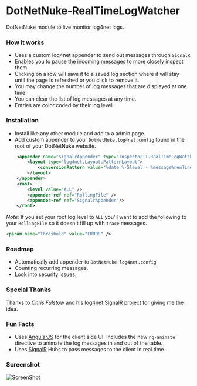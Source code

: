 DotNetNuke-RealTimeLogWatcher
=============================

DotNetNuke module to live monitor log4net logs.

### How it works

- Uses a custom log4net appender to send out messages through <code>SignalR</code>
- Enables you to pause the incoming messages to more closely inspect them.
- Clicking on a row will save it to a saved log section where it will stay until the page is refreshed or you click to remove it.
- You may change the number of log messages that are displayed at one time.
- You can clear the list of log messages at any time.
- Entries are color coded by their log level.

### Installation
- Install like any other module and add to a admin page.
- Add custom appender to your <code>DotNetNuke.log4net.config</code> found in the root of your DotNetNuke website.


```xml
	<appender name="SignalrAppender" type="InspectorIT.RealTimeLogWatcher.Components.SignalrAppender, InspectorIT.RealTimeLogWatcher">
		<layout type="log4net.Layout.PatternLayout">
			<conversionPattern value="%date %-5level - %message%newline" />
		</layout>
	</appender>
	<root>
		<level value="ALL" />
		<appender-ref ref="RollingFile" />
		<appender-ref ref="SignalrAppender"/>
	</root>
```


*Note:* If you set your root log level to <code>ALL</code> you'll want to add the following to your <code>RollingFile</code> so it doesn't fill up with <code>trace</code> messages.
```xml
<param name="Threshold" value="ERROR" />
```

### Roadmap
- Automatically add appender to <code>DotNetNuke.log4net.config</code>
- Counting recurring messages.
- Look into security issues.

### Special Thanks

Thanks to *Chris Fulstow* and his [log4net.SignalR](https://github.com/ChrisFulstow/log4net.SignalR) project for giving me the idea.

### Fun Facts
- Uses [AngularJS](http://angularjs.org/) for the client side UI. Includes the new <code>ng-animate</code> directive to animate the log messages in and out of the table.
- Uses [SignalR](http://signalr.net/) Hubs to pass messages to the client in real time.

### Screenshot

![ScreenShot](https://dl.dropboxusercontent.com/u/10620012/DotNetNuke-RealTimeLogWatcher.png)